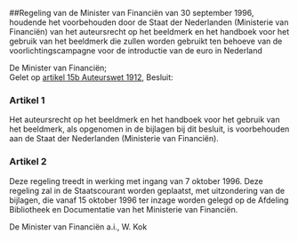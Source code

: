 <meta http-equiv='Content-Type' content='text/html; charset=utf-8' />

##Regeling van de Minister van Financiën van 30 september 1996, houdende het voorbehouden door de Staat der Nederlanden (Ministerie van Financiën) van het auteursrecht op het beeldmerk en het handboek voor het gebruik van het beeldmerk die zullen worden gebruikt ten behoeve van de voorlichtingscampagne voor de introductie van de euro in Nederland

De Minister van Financiën;  
Gelet op [artikel 15b Auteurswet 1912](../../../../../../wet/auteurswet/BWBR0001886/README.md),
Besluit:     

### Artikel  1  

Het auteursrecht op het beeldmerk en het handboek voor het gebruik van het beeldmerk, als opgenomen in de bijlagen bij dit besluit, is voorbehouden aan de Staat der Nederlanden (Ministerie van Financiën).  

### Artikel  2  

Deze regeling treedt in werking met ingang van 7 oktober 1996. 
Deze regeling zal in de Staatscourant worden geplaatst, met uitzondering van de bijlagen, die vanaf 15 oktober 1996 ter inzage worden gelegd op de Afdeling Bibliotheek en Documentatie van het Ministerie van Financiën.   

De 
Minister van Financiën a.i., 
W. Kok      
